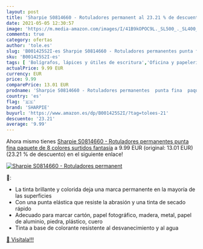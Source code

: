 ```yaml
---
layout: post
title: 'Sharpie S0814660 - Rotuladores permanent al 23.21 % de descuento'
date: 2021-05-05 12:30:57
image: 'https://m.media-amazon.com/images/I/41B9kOPOC9L._SL500_._SL400_.jpg'
comments: true
category: ofertas
author: 'tole.es'
slug: 'B001425S2I-es Sharpie S0814660 - Rotuladores permanentes punta fina...'
sku: 'B001425S2I-es'
tags: [ 'Bolígrafos, lápices y útiles de escritura','Oficina y papelería','Rotuladores permanentes','Rotuladores y subrayadores','rotuladores','sharpie', ]
actualPrice: 9.99 EUR
currency: EUR
price: 9.99
comparePrice: 13.01 EUR
prodname: 'Sharpie S0814660 - Rotuladores permanentes  punta fina  paquete de 8  colores surtidos fantasía'
country: 'es'
flag: '🇪🇸'
brand: 'SHARPIE'
buyurl: 'https://www.amazon.es/dp/B001425S2I/?tag=tolees-21'
descuento: '23.21'
average: '9.99'
---
```


Ahora mismo tienes [Sharpie S0814660 - Rotuladores permanentes  punta fina  paquete de 8  colores surtidos fantasía](https://www.amazon.es/dp/B001425S2I/?tag=tolees-21) a 9.99 EUR (original: 13.01 EUR) (23.21 %  de descuento) en el siguiente enlace!

[![Sharpie S0814660 - Rotuladores permanent](https://m.media-amazon.com/images/I/41B9kOPOC9L._SL500_._SL400_.jpg)](https://www.amazon.es/dp/B001425S2I/?tag=tolees-21)

🔎:

- La tinta brillante y colorida deja una marca permanente en la mayoría de las superficies
- Con una punta elástica que resiste la abrasión y una tinta de secado rápido
- Adecuado para marcar cartón, papel fotográfico, madera, metal, papel de aluminio, piedra, plástico, cuero
- Tinta a base de colorante resistente al desvanecimiento y al agua

[🛒 Visítala!!!](https://www.amazon.es/dp/B001425S2I/?tag=tolees-21)

